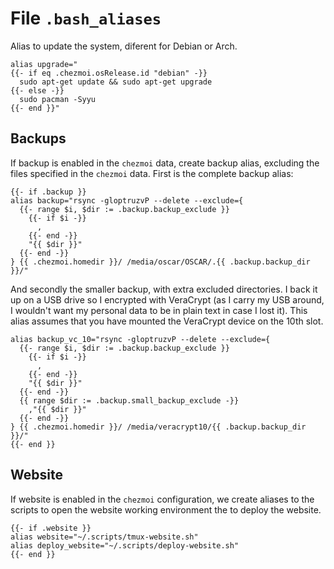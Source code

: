 # File `.bash_aliases`

Alias to update the system, diferent for Debian or Arch.
``` file dot_bash_aliases.tmpl
alias upgrade="
{{- if eq .chezmoi.osRelease.id "debian" -}}
  sudo apt-get update && sudo apt-get upgrade
{{- else -}}
  sudo pacman -Syyu
{{- end }}"
```

## Backups
If backup is enabled in the `chezmoi` data, create backup alias, excluding the files specified in the `chezmoi` data. First is the complete backup alias:
``` file dot_bash_aliases.tmpl
{{- if .backup }}
alias backup="rsync -gloptruzvP --delete --exclude={
  {{- range $i, $dir := .backup.backup_exclude }}
    {{- if $i -}}
      ,
    {{- end -}}
    "{{ $dir }}"
  {{- end -}}
} {{ .chezmoi.homedir }}/ /media/oscar/OSCAR/.{{ .backup.backup_dir }}/"
```

And secondly the smaller backup, with extra excluded directories. I back it up on a USB drive so I encrypted with VeraCrypt (as I carry my USB around, I wouldn't want my personal data to be in plain text in case I lost it). This alias assumes that you have mounted the VeraCrypt device on the 10th slot.
``` file dot_bash_aliases.tmpl
alias backup_vc_10="rsync -gloptruzvP --delete --exclude={
  {{- range $i, $dir := .backup.backup_exclude }}
    {{- if $i -}}
      ,
    {{- end -}}
    "{{ $dir }}"
  {{- end -}}
  {{ range $dir := .backup.small_backup_exclude -}}
    ,"{{ $dir }}"
  {{- end -}}
} {{ .chezmoi.homedir }}/ /media/veracrypt10/{{ .backup.backup_dir }}/"
{{- end }}
```

## Website
If website is enabled in the `chezmoi` configuration, we create aliases to the scripts to open the website working environment the to deploy the website.
``` file dot_bash_aliases.tmpl
{{- if .website }}
alias website="~/.scripts/tmux-website.sh"
alias deploy_website="~/.scripts/deploy-website.sh"
{{- end }}
```
